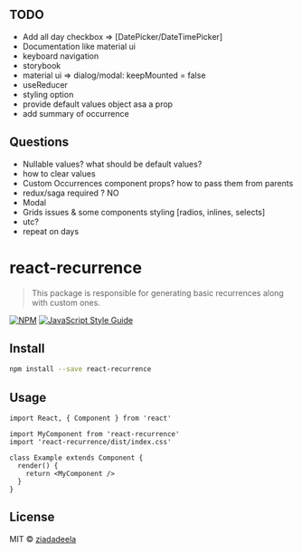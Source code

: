 ## TODO

- Add all day checkbox => [DatePicker/DateTimePicker] 
- Documentation like material ui
- keyboard navigation
- storybook
- material ui => dialog/modal: keepMounted = false
- useReducer
- styling option
- provide default values object asa a prop
- add summary of occurrence
## Questions

- Nullable values? what should be default values?
- how to clear values 
- Custom Occurrences component props? how to pass them from parents
- redux/saga required ? NO
- Modal
- Grids issues & some components styling [radios, inlines, selects]
- utc?
- repeat on days

# react-recurrence

> This package is responsible for generating basic recurrences along with custom ones.

[![NPM](https://img.shields.io/npm/v/react-recurrence.svg)](https://www.npmjs.com/package/react-recurrence) [![JavaScript Style Guide](https://img.shields.io/badge/code_style-standard-brightgreen.svg)](https://standardjs.com)

## Install

```bash
npm install --save react-recurrence
```

## Usage

```tsx
import React, { Component } from 'react'

import MyComponent from 'react-recurrence'
import 'react-recurrence/dist/index.css'

class Example extends Component {
  render() {
    return <MyComponent />
  }
}
```

## License

MIT © [ziadadeela](https://github.com/ziadadeela)
